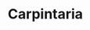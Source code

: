 ---
title: Carpintaria
image: /assets/img/servicos
icon: /assets/img/servicos/icons/carpintaria.svg
---
